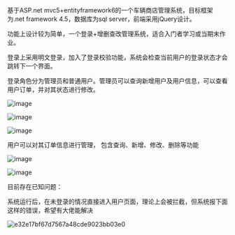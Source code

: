 基于ASP.net mvc5+entityframework6的一个车辆商店管理系统，目标框架为.net framework 4.5，数据库为sql server，前端采用jQuery设计。

功能上设计较为简单，一个登录+增删查改管理系统，适合入门者学习或当期末作业。

登录上采用明文登录，加入了登录校验功能，系统会检查当前用户的登录状态才会跳转下一个界面。

登录角色分为管理员和普通用户。管理员可以查询新增用户及用户信息，可以查看用户订单，并对其状态进行修改。

![image](https://github.com/Mikusososocute/-ASP.NET-MVC-ShopCarManager/assets/98662137/3cad2fd9-4140-4d25-b663-fe40b794eaf1)

![image](https://github.com/Mikusososocute/-ASP.NET-MVC-ShopCarManager/assets/98662137/1c0eb89c-e1fb-4ab4-9f52-1545bfabca95)

![image](https://github.com/Mikusososocute/-ASP.NET-MVC-ShopCarManager/assets/98662137/f22b6a3e-81e6-4890-b938-9b21b68a128a)

用户可以对其订单信息进行管理， 包含查询、新增、修改、删除等功能

![image](https://github.com/Mikusososocute/-ASP.NET-MVC-ShopCarManager/assets/98662137/ed1f2760-feee-43ce-a11d-57bd1f90733b)

![image](https://github.com/Mikusososocute/-ASP.NET-MVC-ShopCarManager/assets/98662137/11de7378-bc07-4a0c-a7b8-329619121467)

目前存在已知问题：

系统运行后，在未登录的情况直接进入用户页面，理论上会被拦截，但系统报下面这样的错误，希望有大佬能解决

![e32e17bf67d7567a48cde9023bb03e0](https://github.com/Mikusososocute/-ASP.NET-MVC-ShopCarManager/assets/98662137/15cb0b62-3afd-439d-8c21-670a0c1f9394)
